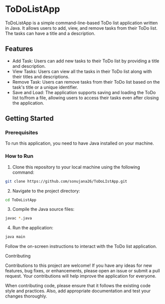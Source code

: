 # ToDoListApp

ToDoListApp is a simple command-line-based ToDo list application written in Java. It allows users to add, view, and remove tasks from their ToDo list. The tasks can have a title and a description.

## Features

- Add Task: Users can add new tasks to their ToDo list by providing a title and description.
- View Tasks: Users can view all the tasks in their ToDo list along with their titles and descriptions.
- Remove Task: Users can remove tasks from their ToDo list based on the task's title or a unique identifier.
- Save and Load: The application supports saving and loading the ToDo list to/from a file, allowing users to access their tasks even after closing the application.

## Getting Started

### Prerequisites

To run this application, you need to have Java installed on your machine.

### How to Run

1. Clone this repository to your local machine using the following command:

```bash
git clone https://github.com/sonujana26/ToDoLIstApp.git
```

2. Navigate to the project directory:
```bash
cd ToDoListApp
```

3. Compile the Java source files:
```bash
javac *.java
```

4. Run the application:
```bash
java main
```

Follow the on-screen instructions to interact with the ToDo list application.

Contributing

Contributions to this project are welcome! If you have any ideas for new features, bug fixes, or enhancements, please open an issue or submit a pull request. Your contributions will help improve the application for everyone.

When contributing code, please ensure that it follows the existing code style and practices. Also, add appropriate documentation and test your changes thoroughly.



